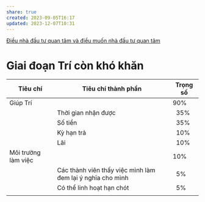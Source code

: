 ```yaml
---
share: true
created: 2023-09-05T16:17
updated: 2023-12-07T10:31
---
```


[Điều nhà đầu tư quan tâm và điều muốn nhà đầu tư quan tâm](../Qu%E1%BB%B9/%C4%90i%E1%BB%81u%20nh%C3%A0%20%C4%91%E1%BA%A7u%20t%C6%B0%20quan%20t%C3%A2m%20v%C3%A0%20%C4%91i%E1%BB%81u%20mu%E1%BB%91n%20nh%C3%A0%20%C4%91%E1%BA%A7u%20t%C6%B0%20quan%20t%C3%A2m.md)

# Giai đoạn Trí còn khó khăn
| Tiêu chí            | Tiêu chí thành phần                                        | Trọng số   |
| ------------------- | ---------------------------------------------------------- | ---------- |
| Giúp Trí            |                                                            | 90%        |
|                     | Thời gian nhận được                                        | &nbsp; 35% |
|                     | Số tiền                                                    | &nbsp; 35% | 
|                     | Kỳ hạn trả                                                 | &nbsp; 10% |
|                     | Lãi                                                        | &nbsp; 10% |
| Môi trường làm việc |                                                            | 10%        |
|                     | Các thành viên thấy việc mình làm đem lại ý nghĩa cho mình | &nbsp; 5%  |
|                     | Có thể linh hoạt hạn chót                                  | &nbsp; 5%  |
|                     |                                                            |            |
